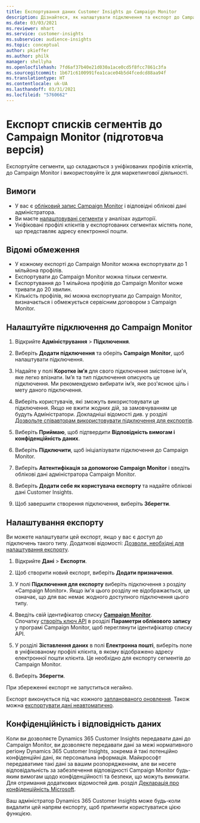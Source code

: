```yaml
---
title: Експортування даних Customer Insights до Campaign Monitor
description: Дізнайтеся, як налаштувати підключення та експорт до Campaign Monitor.
ms.date: 03/03/2021
ms.reviewer: mhart
ms.service: customer-insights
ms.subservice: audience-insights
ms.topic: conceptual
author: pkieffer
ms.author: philk
manager: shellyha
ms.openlocfilehash: 7fd6af37b40e21d030a1ace0cd5f8fcc7861c3fa
ms.sourcegitcommit: 1b671c6100991fea1cace04b5d4fcedcd88aa94f
ms.translationtype: HT
ms.contentlocale: uk-UA
ms.lasthandoff: 03/31/2021
ms.locfileid: "5760662"
---
```

# <a name="export-segment-lists-to-campaign-monitor-preview"></a>Експорт списків сегментів до Campaign Monitor (підготовча версія)

Експортуйте сегменти, що складаються з уніфікованих профілів клієнтів, до Campaign Monitor і використовуйте їх для маркетингової діяльності.

## <a name="prerequisites"></a>Вимоги

-   У вас є [обліковий запис Campaign Monitor](https://www.campaignmonitor.com/) і відповідні облікові дані адміністратора.
-   Ви маєте [налаштовувані сегменти](segments.md) у аналізах аудиторії.
-   Уніфіковані профілі клієнтів у експортованих сегментах містять поле, що представляє адресу електронної пошти.

## <a name="known-limitations"></a>Відомі обмеження

- У кожному експорті до Campaign Monitor можна експортувати до 1 мільйона профілів.
- Експортувати до Campaign Monitor можна тільки сегменти.
- Експортування до 1 мільйона профілів до Campaign Monitor може тривати до 20 хвилин. 
- Кількість профілів, які можна експортувати до Campaign Monitor, визначається і обмежується сервісним договором з Campaign Monitor.

## <a name="set-up-connection-to-campaign-monitor"></a>Налаштуйте підключення до Campaign Monitor

1. Відкрийте **Адміністрування** > **Підключення**.

1. Виберіть **Додати підключення** та оберіть **Campaign Monitor**, щоб налаштувати підключення.

1. Надайте у полі **Коротке ім’я** для свого підключення змістовне ім'я, яке легко впізнати. Ім’я та тип підключення описують це підключення. Ми рекомендуємо вибирати ім’я, яке роз'яснює ціль і мету даного підключення.

1. Виберіть користувачів, які зможуть використовувати це підключення. Якщо не вжити жодних дій, за замовчуванням це будуть Адміністратори. Докладніші відомості див. у розділі [Дозвольте співавторам використовувати підключення для експортів](connections.md#allow-contributors-to-use-a-connection-for-exports).

1. Виберіть **Приймаю**, щоб підтвердити **Відповідність вимогам і конфіденційність даних**.

1. Виберіть **Підключити**, щоб ініціалізувати підключення до Campaign Monitor.

1. Виберіть **Автентифікація за допомогою Campaign Monitor** і введіть облікові дані адміністратора Campaign Monitor.

1. Виберіть **Додати себе як користувача експорту** та надайте облікові дані Customer Insights.

1. Щоб завершити створення підключення, виберіть **Зберегти**.

## <a name="configure-an-export"></a>Налаштування експорту

Ви можете налаштувати цей експорт, якщо у вас є доступ до підключень такого типу. Додаткові відомості: [Дозволи, необхідні для налаштування експорту](export-destinations.md#set-up-a-new-export).

1. Відкрийте **Дані** > **Експорти**.

1. Щоб створити новий експорт, виберіть **Додати призначення**.

1. У полі **Підключення для експорту** виберіть підключення з розділу «Campaign Monitor». Якщо ім'я цього розділу не відображається, це означає, що для вас немає жодного доступного підключення цього типу.

1. Введіть свій ідентифікатор списку [**Campaign Monitor**](https://www.campaignmonitor.com/api/getting-started/#your-list-id).    
   Спочатку [створіть ключ API](https://www.campaignmonitor.com/api/getting-started/) в розділі **Параметри облікового запису** у програмі Campaign Monitor, щоб переглянути ідентифікатор списку API.  

3. У розділі **Зіставлення даних** в полі **Електронна пошті**, виберіть поле в уніфікованому профілі клієнта, в якому відображено адресу електронної пошти клієнта. Це необхідно для експорту сегментів до Campaign Monitor.

1. Виберіть **Зберегти**.

При збереженні експорт не запуститься негайно.

Експорт виконується під час кожного [запланованого оновлення](system.md#schedule-tab). Також можна [експортувати дані неавтоматично](export-destinations.md#run-exports-on-demand). 


## <a name="data-privacy-and-compliance"></a>Конфіденційність і відповідність даних

Коли ви дозволяєте Dynamics 365 Customer Insights передавати дані до Campaign Monitor, ви дозволяєте передавати дані за межі нормативного регіону Dynamics 365 Customer Insights, зокрема й такі потенційно конфіденційні дані, як персональна інформація. Майкрософт передаватиме такі дані за вашим розпорядженням, але ви несете відповідальність за забезпечення відповідності Campaign Monitor будь-яким вимогам щодо конфіденційності та безпеки, що можуть виникати. Для отримання додаткових відомостей див. розділ [Декларація про конфіденційність Microsoft](https://go.microsoft.com/fwlink/?linkid=396732).

Ваш адміністратор Dynamics 365 Customer Insights може будь-коли видалити цей напрям експорту, щоб припинити користуватися цією функцією.
